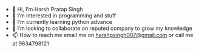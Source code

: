 - 👋 Hi, I’m Harsh Pratap Singh
- 👀 I’m interested in programming and stuff
- 🌱 I’m currently learning python advance
- 💞️ I’m looking to collaborate on reputed company to grow my knowledge
- 📫 How to reach me email me on harshpsingh007@gmail.com or call me at 9634798121

